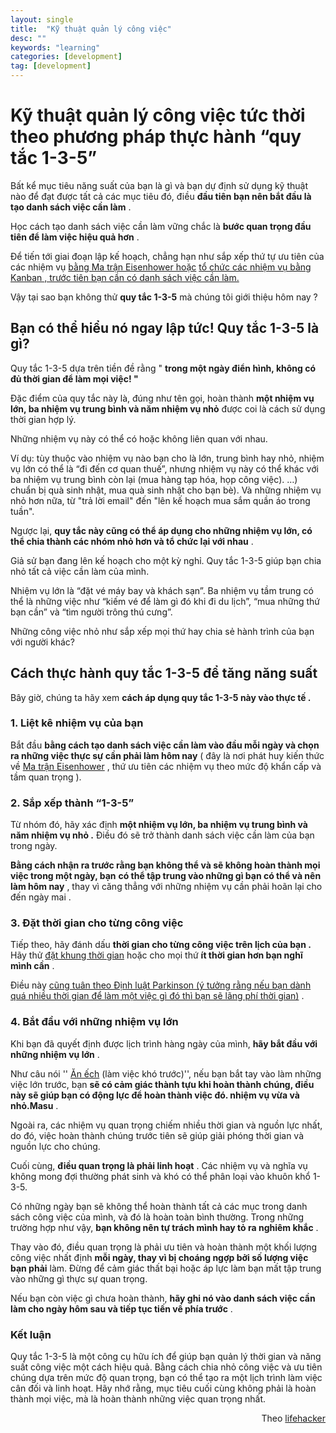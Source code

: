 ```yaml
---
layout: single
title:  "Kỹ thuật quản lý công việc"
desc: ""
keywords: "learning"
categories: [development]
tag: [development]
---
```


Kỹ thuật quản lý công việc tức thời theo phương pháp thực hành “quy tắc 1-3-5”
=====================================================

Bất kể mục tiêu năng suất của bạn là gì và bạn dự định sử dụng kỹ thuật nào để đạt được tất cả các mục tiêu đó, điều **đầu tiên bạn nên bắt đầu là tạo danh sách việc cần làm** .

Học cách tạo danh sách việc cần làm vững chắc là **bước quan trọng đầu tiên để làm việc hiệu quả hơn** .

Để tiến tới giai đoạn lập kế hoạch, chẳng hạn như sắp xếp thứ tự ưu tiên của các nhiệm vụ [bằng Ma trận Eisenhower hoặc](https://lifehacker.com/prioritize-your-tasks-with-the-eisenhower-matrix-1850718007) [tổ chức các nhiệm vụ bằng Kanban , trước tiên bạn cần có danh sách việc cần làm.](https://lifehacker.com/track-your-work-with-the-kanban-method-1850721028)

Vậy tại sao bạn không thử **quy tắc 1-3-5** mà chúng tôi giới thiệu hôm nay ?

Bạn có thể hiểu nó ngay lập tức! Quy tắc 1-3-5 là gì?
-----------------------------------------------------

Quy tắc 1-3-5 dựa trên tiền đề rằng " **trong một ngày điển hình, không có đủ thời gian để làm mọi việc! "**

Đặc điểm của quy tắc này là, đúng như tên gọi, hoàn thành **một nhiệm vụ lớn, ba nhiệm vụ trung bình và năm nhiệm vụ nhỏ** được coi là cách sử dụng thời gian hợp lý.

Những nhiệm vụ này có thể có hoặc không liên quan với nhau.

Ví dụ: tùy thuộc vào nhiệm vụ nào bạn cho là lớn, trung bình hay nhỏ, nhiệm vụ lớn có thể là “đi đến cơ quan thuế”, nhưng nhiệm vụ này có thể khác với ba nhiệm vụ trung bình còn lại (mua hàng tạp hóa, họp công việc). …) chuẩn bị quà sinh nhật, mua quà sinh nhật cho bạn bè). Và những nhiệm vụ nhỏ hơn nữa, từ "trả lời email" đến "lên kế hoạch mua sắm quần áo trong tuần".

Ngược lại, **quy tắc này cũng có thể áp dụng cho những nhiệm vụ lớn, có thể chia thành các nhóm nhỏ hơn và tổ chức lại với nhau** .

Giả sử bạn đang lên kế hoạch cho một kỳ nghỉ. Quy tắc 1-3-5 giúp bạn chia nhỏ tất cả việc cần làm của mình.

Nhiệm vụ lớn là “đặt vé máy bay và khách sạn”. Ba nhiệm vụ tầm trung có thể là những việc như “kiếm vé để làm gì đó khi đi du lịch”, “mua những thứ bạn cần” và “tìm người trông thú cưng”.

Những công việc nhỏ như sắp xếp mọi thứ hay chia sẻ hành trình của bạn với người khác?

Cách thực hành quy tắc 1-3-5 để tăng năng suất
----------------------------------------------

Bây giờ, chúng ta hãy xem **cách áp dụng quy tắc 1-3-5 này vào thực tế .**

### 1\. Liệt kê nhiệm vụ của bạn

Bắt đầu **bằng cách tạo danh sách việc cần làm vào đầu mỗi ngày và chọn ra những việc thực sự cần phải làm hôm nay** ( đây là nơi phát huy kiến ​​thức về [Ma trận Eisenhower](https://lifehacker.com/prioritize-your-tasks-with-the-eisenhower-matrix-1850718007) , thứ ưu tiên các nhiệm vụ theo mức độ khẩn cấp và tầm quan trọng ).

### 2\. Sắp xếp thành “1-3-5”

Từ nhóm đó, hãy xác định **một nhiệm vụ lớn, ba nhiệm vụ trung bình và năm nhiệm vụ nhỏ .** Điều đó sẽ trở thành danh sách việc cần làm của bạn trong ngày.

**Bằng cách nhận ra trước rằng bạn không thể và sẽ không hoàn thành mọi việc trong một ngày, bạn** **có thể tập trung vào những gì bạn có thể và nên làm hôm nay** , thay vì căng thẳng với những nhiệm vụ cần phải hoãn lại cho đến ngày mai .

### 3\. Đặt thời gian cho từng công việc

Tiếp theo, hãy đánh dấu **thời gian cho từng công việc trên lịch của bạn .** Hãy thử [đặt khung thời gian](https://lifehacker.com/better-organize-your-days-with-timeboxing-1850652085) hoặc cho mọi thứ **ít thời gian hơn bạn nghĩ mình cần** .

Điều này [cũng tuân theo Định luật Parkinson (ý tưởng rằng nếu bạn dành quá nhiều thời gian để làm một việc gì đó thì bạn sẽ lãng phí thời gian)](https://lifehacker.com/work/what-is-parkinsons-law) .

### 4\. Bắt đầu với những nhiệm vụ lớn

Khi bạn đã quyết định được lịch trình hàng ngày của mình, **hãy bắt đầu với những nhiệm vụ lớn** .

Như câu nói '' [Ăn ếch](https://lifehacker.com/eat-the-frog-first-thing-in-the-morning-1850396305) (làm việc khó trước)'', nếu bạn bắt tay vào làm những việc lớn trước, bạn **sẽ có cảm giác thành tựu khi hoàn thành chúng, điều này sẽ giúp bạn có động lực để hoàn thành việc đó. nhiệm vụ vừa và nhỏ.Masu** .

Ngoài ra, các nhiệm vụ quan trọng chiếm nhiều thời gian và nguồn lực nhất, do đó, việc hoàn thành chúng trước tiên sẽ giúp giải phóng thời gian và nguồn lực cho chúng.

Cuối cùng, **điều quan trọng là phải linh hoạt** . Các nhiệm vụ và nghĩa vụ không mong đợi thường phát sinh và khó có thể phân loại vào khuôn khổ 1-3-5.

Có những ngày bạn sẽ không thể hoàn thành tất cả các mục trong danh sách công việc của mình, và đó là hoàn toàn bình thường. Trong những trường hợp như vậy, **bạn không nên tự trách mình hay tỏ ra nghiêm khắc** .

Thay vào đó, điều quan trọng là phải ưu tiên và hoàn thành một khối lượng công việc nhất định **mỗi ngày, thay vì bị choáng ngợp bởi số lượng việc bạn phải** làm. Đừng để cảm giác thất bại hoặc áp lực làm bạn mất tập trung vào những gì thực sự quan trọng.

Nếu bạn còn việc gì chưa hoàn thành, **hãy ghi nó vào danh sách việc cần làm cho ngày hôm sau và tiếp tục tiến về phía trước** .

### Kết luận

Quy tắc 1-3-5 là một công cụ hữu ích để giúp bạn quản lý thời gian và năng suất công việc một cách hiệu quả. Bằng cách chia nhỏ công việc và ưu tiên chúng dựa trên mức độ quan trọng, bạn có thể tạo ra một lịch trình làm việc cân đối và linh hoạt. Hãy nhớ rằng, mục tiêu cuối cùng không phải là hoàn thành mọi việc, mà là hoàn thành những việc quan trọng nhất.

<div style="text-align: right">Theo <a href="https://www.lifehacker.jp/article/2403-make-a-better-to-do-list-1-3-5-rule/">lifehacker</a></div>